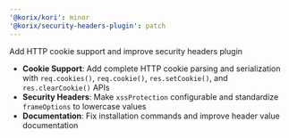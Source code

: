 ```yaml
---
'@korix/kori': minor
'@korix/security-headers-plugin': patch
---
```


Add HTTP cookie support and improve security headers plugin

- **Cookie Support**: Add complete HTTP cookie parsing and serialization with `req.cookies()`, `req.cookie()`, `res.setCookie()`, and `res.clearCookie()` APIs
- **Security Headers**: Make `xssProtection` configurable and standardize `frameOptions` to lowercase values
- **Documentation**: Fix installation commands and improve header value documentation
